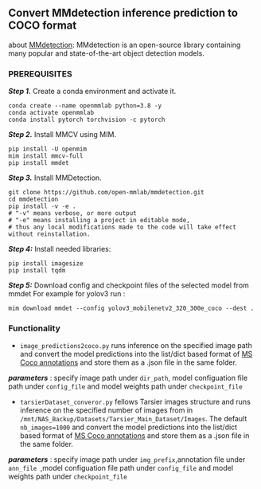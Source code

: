 ## Convert MMdetection inference prediction to COCO format 
about [MMdetection](https://storage.googleapis.com/openimages/web/index.html):
MMdetection is an open-source library containing many popular and state-of-the-art object detection models.

### PREREQUISITES
***Step 1.*** Create a conda environment and activate it.
```
conda create --name openmmlab python=3.8 -y
conda activate openmmlab
conda install pytorch torchvision -c pytorch
```
***Step 2.*** Install MMCV using MIM.
```
pip install -U openmim
mim install mmcv-full
pip install mmdet

```
***Step 3.*** Install MMDetection.
```
git clone https://github.com/open-mmlab/mmdetection.git
cd mmdetection
pip install -v -e .
# "-v" means verbose, or more output
# "-e" means installing a project in editable mode,
# thus any local modifications made to the code will take effect without reinstallation.
```
***Step 4:*** Install needed libraries:
```
pip install imagesize
pip install tqdm
```
***Step 5:*** Download config and checkpoint files of the selected model from mmdet
For example for yolov3 run :
```
mim download mmdet --config yolov3_mobilenetv2_320_300e_coco --dest .
```

### Functionality

-  `image_predictions2coco.py` runs inference on the specified image path and convert the model predictions into the list/dict based format of [MS Coco annotations](http://cocodataset.org/#format-data) and store them as a .json file in the same folder.
  
***parameters*** : specify image path under `dir_path`, model configuation file path under `config_file` and model weights path under `checkpoint_file`


- `tarsierDataset_converor.py` fellows Tarsier images structure and runs inference on the specified number of images from in `/mnt/NAS_Backup/Datasets/Tarsier_Main_Dataset/Images`. The default `nb_images=1000` and convert the model predictions into the list/dict based format of [MS Coco annotations](http://cocodataset.org/#format-data) and store them as a .json file in the same folder.

***parameters*** : specify image path under `img_prefix`,annotation file under `ann_file `,model configuation file path under `config_file` and model weights path under `checkpoint_file`

